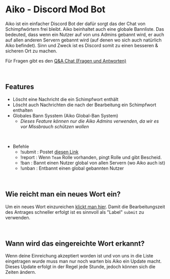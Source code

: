 # Aiko - Discord Mod Bot 
Aiko ist ein einfacher Discord Bot der dafür sorgt das der Chat von Schimpfwörtern frei bleibt. Aiko beinhaltet auch eine globale Bannliste. Das bedeuted, dass wenn ein Nutzer auf von uns Admins gebannt wird, er auch auf allen anderen Servern gebannt wird (auf denen wo sich auch natürlich Aiko befindet). Sinn und Zweck ist es Discord somit zu einen besseren & sicheren Ort zu machen.

Für Fragen gibt es den [Q&A Chat (Fragen und Antworten)](https://github.com/hackthedev/aiko-report/discussions/categories/q-a)

<br>

## Features
- Löscht eine Nachricht die ein Schimpfwort enthält
- Löscht auch Nachrichten die nach der Bearbeitung ein Schimpfwort enthalten
- Globales Bann Sysstem (Aiko Global-Ban System)
  - <i>Dieses Feature können nur die Aiko Admins verwenden, da wir es vor Missbrauch schützen wollen</i>

<br>

- Befehle
  - !submit : Postet [diesen Link](https://github.com/hackthedev/aiko-report/issues/new)
  - !report : Wenn `Team` Rolle vorhanden, pingt Rolle und gibt Bescheid. 
  - !ban    : Bannt einen Nutzer global von allen Servern (wo Aiko auch ist)
  - !unban  : Entbannt einen global gebannten Nutzer

<br>

## Wie reicht man ein neues Wort ein?
Um ein neues Wort einzureichen [klickt man hier](https://github.com/hackthedev/aiko-report/issues/new). Damit die Bearbeitungszeit des Antrages schneller erfolgt ist es sinnvoll als "Label" `submit` zu verwenden. 

<br>

## Wann wird das eingereichte Wort erkannt?
Wenn deine Einreichung akzeptiert worden ist und von uns in die Liste eingetragen wurde muss man nur noch warten bis Aiko ein Update macht. Dieses Update erfolgt in der Regel jede Stunde, jedoch können sich die Zeiten ändern.
